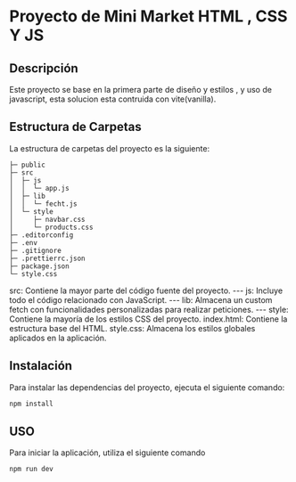 # Proyecto de Mini Market HTML , CSS Y JS

## Descripción
Este proyecto se base en la primera parte de diseño y estilos , y uso de javascript, esta solucion esta contruida con vite(vanilla).

## Estructura de Carpetas

La estructura de carpetas del proyecto es la siguiente:

```
├─ public
├─ src
│  ├─ js
│  │  └─ app.js
│  ├─ lib
│  │  └─ fecht.js
│  └─ style
│     ├─ navbar.css
│     └─ products.css
├─ .editorconfig
├─ .env
├─ .gitignore
├─ .prettierrc.json
├─ package.json
└─ style.css
```

src: Contiene la mayor parte del código fuente del proyecto.
--- js: Incluye todo el código relacionado con JavaScript.
--- lib: Almacena un custom fetch con funcionalidades personalizadas para realizar peticiones.
--- style: Contiene la mayoría de los estilos CSS del proyecto.
index.html: Contiene la estructura base del HTML.
style.css: Almacena los estilos globales aplicados en la aplicación.


## Instalación
Para instalar las dependencias del proyecto, ejecuta el siguiente comando:

```sh
npm install
```

## USO
Para iniciar la aplicación, utiliza el siguiente comando

```sh
npm run dev
```
